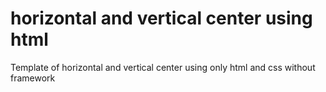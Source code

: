 # horizontal and vertical center using html
Template of horizontal and vertical center using only html and css without framework
